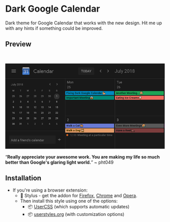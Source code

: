 # Dark Google Calendar

Dark theme for Google Calendar that works with the new design. Hit me up with any hints if something could be improved.

## Preview
<br />
<p align="center">
  <img src="images/main_view.png" alt="Main View">

“**Really appreciate your awesome work. You are making my life so much better than Google's glaring light world.**” ~ pht049

## Installation

* If you're using a browser extension:
  * 🎨 Stylus - get the addon for [Firefox](https://addons.mozilla.org/en-US/firefox/addon/styl-us/), [Chrome](https://chrome.google.com/webstore/detail/stylus/clngdbkpkpeebahjckkjfobafhncgmne) and [Opera](https://addons.opera.com/en-gb/extensions/details/stylus/). <br>
  * Then install this style using one of the options:
    * 📦 [UserCSS](https://raw.githubusercontent.com/pyxelr/Dark_Google_Calendar/master/Style.user.css) (which supports automatic updates)
    * 📦 [userstyles.org](https://userstyles.org/styles/143026/dark-google-calendar-2020) (with customization options)
